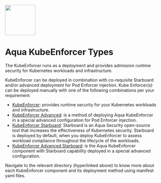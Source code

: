 <img src="https://avatars3.githubusercontent.com/u/12783832?s=200&v=4" height="100" width="100" />

# Aqua KubeEnforcer Types

The KubeEnforcer runs as a deployment and provides admission runtime security for Kubernetes workloads and infrastructure. 

KubeEnforcer can be deployed in combination with co-requisite Starboard and/or advanced deployment for Pod Enforcer injection. Kube Enforcer(s) can be deployed manually with one of the following combinations per your requirement:

* [KubeEnforcer](https://github.com/KoppulaRajender/deployments/tree/6.5_dev/enforcers/kube_enforcer/kubernetes_and_openshift/manifests/kube-enforcer): provides runtime security for your Kubernetes workloads and infrastructure.
* [KubeEnforcer Advanced](https://github.com/KoppulaRajender/deployments/tree/6.5_dev/enforcers/kube_enforcer/kubernetes_and_openshift/manifests/kube_enforcer_advanced): is a method of deploying Aqua KubeEnforcer in a special advanced configuration for Pod Enforcer injection.
* [KubeEnforcer Starboard](https://github.com/KoppulaRajender/deployments/tree/6.5_dev/enforcers/kube_enforcer/kubernetes_and_openshift/manifests/kube_enforcer_starboard): Starboard is an Aqua Security open-source tool that increases the effectiveness of Kubernetes security. Starboard is deployed by default, when you deploy KubeEnforcer to assess workload compliance throughout the lifecycle of the workloads.
* [KubeEnforcer Advanced Starboard](https://github.com/KoppulaRajender/deployments/tree/6.5_dev/enforcers/kube_enforcer/kubernetes_and_openshift/manifests/kube_enforcer_advanced_starboard): is the Aqua KubeEnforcer component with Starboard capability deployed in a special advanced configuration.

Navigate to the relevant directory (hyperlinked above) to know more about each KubeEnforcer component and its deployment method using manifest yaml files.